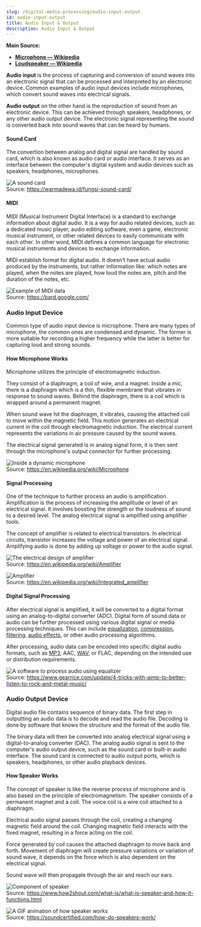 ```yaml
---
slug: /digital-media-processing/audio-input-output
id: audio-input-output
title: Audio Input & Output
description: Audio Input & Output
---
```


**Main Source:**

- **[Microphone — Wikipedia](https://en.wikipedia.org/wiki/Microphone)**
- **[Loudspeaker — Wikipedia](https://en.wikipedia.org/wiki/Loudspeaker)**

**Audio input** is the process of capturing and conversion of sound waves into an electronic signal that can be processed and interpreted by an electronic device. Common examples of audio input devices include microphones, which convert sound waves into electrical signals.

**Audio output** on the other hand is the reproduction of sound from an electronic device. This can be achieved through speakers, headphones, or any other audio output device. The electronic signal representing the sound is converted back into sound waves that can be heard by humans.

#### Sound Card

The convertion between analog and digital signal are handled by sound card, which is also known as audio card or audio interface. It serves as an interface between the computer's digital system and audio devices such as speakers, headphones, microphones.

![A sound card](./sound-card.jpeg)  
Source: https://warmadewa.id/fungsi-sound-card/

#### MIDI

MIDI (Musical Instrument Digital Interface) is a standard to exchange information about digital audio. It is a way for audio related devices, such as a dedicated music player, audio editing software, even a game, electronic musical instrument, or other related devices to easily communicate with each other. In other word, MIDI defines a common language for electronic musical instruments and devices to exchange information.

MIDI establish format for digital audio. It doesn't have actual audio produced by the instruments, but rather information like: which notes are played, when the notes are played, how loud the notes are, pitch and the duration of the notes, etc.

![Example of MIDI data](./midi-example.png)  
Source: https://bard.google.com/

### Audio Input Device

Common type of audio input device is microphone. There are many types of microphone, the common ones are condensed and dynamic. The former is more suitable for recording a higher frequency while the latter is better for capturing loud and strong sounds.

#### How Microphone Works

Microphone utilizes the principle of electromagnetic induction.

They consist of a diaphragm, a coil of wire, and a magnet. Inside a mic, there is a diaphragm which is a thin, flexible membrane that vibrates in response to sound waves. Behind the diaphragm, there is a coil which is wrapped around a permanent magnet.

When sound wave hit the diaphragm, it vibrates, causing the attached coil to move within the magnetic field. This motion generates an electrical current in the coil through electromagnetic induction. The electrical current represents the variations in air pressure caused by the sound waves.

The electrical signal generated is in analog signal form, it is then sent through the microphone's output connector for further processing.

![Inside a dynamic microphone](./microphone.png)  
Source: https://en.wikipedia.org/wiki/Microphone

#### Signal Processing

One of the technique to further process an audio is amplification. Amplification is the process of increasing the amplitude or level of an electrical signal. It involves boosting the strength or the loudness of sound to a desired level. The analog electrical signal is amplified using amplifier tools.

The concept of amplifier is related to electrical transistors. In electrical circuits, transistor increases the voltage and power of an electrical signal. Amplifying audio is done by adding up voltage or power to the audio signal.

![The electrical design of amplifier](./amplifier-design.png)  
Source: https://en.wikipedia.org/wiki/Amplifier

![Amplifier](./amplifier.jpeg)  
Source: https://en.wikipedia.org/wiki/Integrated_amplifier

#### Digital Signal Processing

After electrical signal is amplified, it will be converted to a digital format using an analog-to-digital converter (ADC). Digital form of sound data or audio can be further processed using various digital signal or media processing techniques. This can include [equalization](/digital-media-processing/audio-equalization), [compression](/digital-signal-processing/compression), [filtering](/digital-signal-processing/filtering), [audio effects](/digital-media-processing/audio-effects), or other audio processing algorithms.

After processing, audio data can be encoded into specific digital audio formats, such as [MP3](/digital-media-processing/mp3), AAC, [WAV](/digital-media-processing/), or FLAC, depending on the intended use or distribution requirements.

![A software to process audio using equalizer](./digital-audio-processing.jpeg)  
Source: https://www.gearrice.com/update/4-tricks-with-aimp-to-better-listen-to-rock-and-metal-music/

### Audio Output Device

Digital audio file contains sequence of binary data. The first step in outputting an audio data is to decode and read the audio file. Decoding is done by software that knows the structure and the format of the audio file.

The binary data will then be converted into analog electrical signal using a digital-to-analog converter (DAC). The analog audio signal is sent to the computer's audio output device, such as the sound card or built-in audio interface. The sound card is connected to audio output ports, which is speakers, headphones, or other audio playback devices.

#### How Speaker Works

The concept of speaker is like the reverse process of microphone and is also based on the principle of electromagnetism. The speaker consists of a permanent magnet and a coil. The voice coil is a wire coil attached to a diaphragm.

Electrical audio signal passes through the coil, creating a changing magnetic field around the coil. Changing magnetic field interacts with the fixed magnet, resulting in a force acting on the coil.

Force generated by coil causes the attached diaphragm to move back and forth. Movement of diaphragm will create pressure variations or variation of sound wave, it depends on the force which is also dependent on the electrical signal.

Sound wave will then propagate through the air and reach our ears.

![Component of speaker](./speaker.jpg)  
Source: https://www.how2shout.com/what-is/what-is-speaker-and-how-it-functions.html

![A GIF animation of how speaker works](./speaker.gif)  
Source: https://soundcertified.com/how-do-speakers-work/
